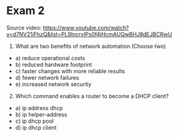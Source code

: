 # Exam 2 

Source video: https://www.youtube.com/watch?v=d7NV21iFhzQ&list=PL9lncrvIPs0f4jHcmAUQwBHJ8dEJBCRwU


1. What are two benefits of network automation (Choose two)

* a) reduce operational costs
* b) reduced hardware footprint
* c) faster changes with more reliable results
* d) fewer network failures
* e) increased network security

2. Which command enables a router to become a DHCP client?

* a) ip address dhcp
* b) ip helper-address
* c) ip dhcp pool
* d) ip dhcp client 

